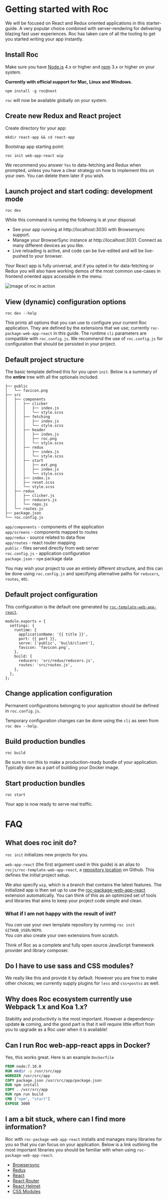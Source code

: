 # Getting started with Roc

We will be focused on React and Redux oriented applications in this starter-guide. A very popular choice combined with server-rendering for delivering blazing fast user experiences. Roc has taken care of all the tooling to get you started writing your app instantly.

## Install Roc
Make sure you have [Node.js](https://nodejs.org) 4.x or higher and [npm](https://www.npmjs.com/) 3.x or higher on your system.

__Currently with official support for Mac, Linux and Windows.__

```
npm install -g roc@next
```
`roc` will now be available globally on your system.

## Create new Redux and React project
Create directory for your app:
```
mkdir react-app && cd react-app
```
Bootstrap app starting point:
```
roc init web-app-react wip
```

We recommend you answer `Yes` to data-fetching and Redux when prompted, unless you have a clear strategy on how to implement this on your own. You can delete them later if you wish.



## Launch project and start coding: development mode
```
roc dev
```
While this command is running the following is at your disposal:
- See your app running at http://localhost:3030 with Browsersync support.
- Manage your BrowserSync instance at http://localhost:3031. Connect as many different devices as you like.
- Live reloading is active, and code can be live-edited and will be live-pushed to your browser.

Your React app is fully universal, and if you opted in for data-fetching or Redux you will also have working demos of the most common use-cases in frontend oriented apps accessible in the menu: 

![image of roc in action](./screenshot.png)

## View (dynamic) configuration options
```
roc dev --help
```

This prints all options that you can use to configure your current Roc application. They are defined by the extensions that we use; currently `roc-package-web-app-react` in this guide. The runtime `cli` parameters are compatible with `roc.config.js`. We recommend the use of `roc.config.js` for configuration that should be persisted in your project.

## Default project structure
The basic template defined this for you upon `init`. Below is a summary of the __entire__ tree with all the optionals included.

```
├── public
│   └── favicon.png
├── src
│   ├── components
│   │   ├── clicker
│   │   │   ├── index.js
│   │   │   └── style.scss
│   │   ├── fetching
│   │   │   ├── index.js
│   │   │   └── style.scss
│   │   ├── header
│   │   │   ├── index.js
│   │   │   ├── roc.png
│   │   │   └── style.scss
│   │   ├── redux
│   │   │   ├── index.js
│   │   │   └── style.scss
│   │   ├── start
│   │   │   ├── ext.png
│   │   │   ├── index.js
│   │   │   └── style.scss
│   │   ├── index.js
│   │   ├── reset.scss
│   │   └── style.scss
│   ├── redux
│   │   ├── clicker.js
│   │   ├── reducers.js
│   │   └── repo.js
│   └── routes.js
├── package.json
└── roc.config.js
```

`app/components` - components of the application  
`app/screens` - components mapped to routes  
`app/redux` - source related to data flow  
`app/routes` - react router mapping  
`public` - files served directly from web server  
`roc.config.js` - application configuration  
`package.json` - `npm` package data

You may wish your project to use an entirely different structure, and this can be done  using `roc.config.js` and specifying alternative paths for `reducers`, `routes`, etc.

## Default project configuration
This configuration is the default one generated by [`roc-template-web-app-react`](https://github.com/rocjs/roc-template-web-app-react).
```
module.exports = {
  settings: {
    runtime: {
      applicationName: '{{ title }}',
      port: {{ port }},
      serve: ['public', 'build/client'],
      favicon: 'favicon.png',
    },
    build: {
      reducers: 'src/redux/reducers.js',
      routes: 'src/routes.js',
    },
  },
};
```

## Change application configuration
Permanent configurations belonging to your application should be defined in `roc.config.js`.

Temporary configuration changes can be done using the `cli` as seen from `roc dev --help`.

## Build production bundles
```
roc build
```

Be sure to run this to make a production-ready bundle of your application. Typically done as a part of building your Docker image.

## Start production bundles
```
roc start
```

Your app is now ready to serve real traffic.

# FAQ
## What does roc init do?
`roc init` initializes new projects for you.  

`web-app-react` (the first argument used in this guide) is an alias to `rocjs/roc-template-web-app-react`, a [repository location](https://github.com/rocjs/roc-template-web-app-react) on Github. This defines the initial project setup.  

We also specify `wip`, which is a branch that contains the latest features. The initialized app is then set up to use the [roc-package-web-app-react](https://github.com/rocjs/roc-package-web-app-react) extension automatically. You can think of this as an optimized set of tools and libraries that aims to keep your project code simple and clean.

### What if I am not happy with the result of init?
You _can_ use your own template repository by running `roc init GITHUB_USER/REPO`.  
You _can_ also create your own extensions from scratch.

Think of Roc as a complete and fully open source JavaScript framework provider and library composer.

## Do I have to use sass and CSS modules?
We really like this and provide it  by default. However you are free to make other choices; we currently supply plugins for `less` and  `css+postss` as well.

## Why does Roc ecosystem currently use Webpack 1.x and Koa 1.x?
Stability and productivity is the most important. However a dependency-update __is__ coming, and the good part is that it will require little effort from you to upgrade as a Roc user when it is available!

## Can I run Roc web-app-react apps in Docker?
Yes, this works great. Here is an example `Dockerfile`

```dockerfile
FROM node:7.10.0
RUN mkdir -p /usr/src/app
WORKDIR /usr/src/app
COPY package.json /usr/src/app/package.json
RUN npm install
COPY . /usr/src/app
RUN npm run build
CMD ["npm", "start"]
EXPOSE 3000
```

## I am a bit stuck, where can I find more information?
Roc with `roc-package-web-app-react` installs and manages many libraries for you so that you can focus on your application. Below is a link outlining the most important libraries you should be familiar with when using `roc-package-web-app-react`.

- [Browsersync](https://browsersync.io)
- [Redux](https://github.com/rackt/redux)
- [React](https://facebook.github.io/react/)
- [React Router](https://github.com/rackt/react-router)
- [React Helmet](https://github.com/nfl/react-helmet)
- [CSS Modules](https://github.com/css-modules/css-modules)
